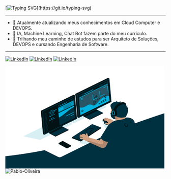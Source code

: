 [![Typing SVG](https://readme-typing-svg.demolab.com?font=gotham+Code&pause=1000&width=435&lines=Bem+vindo+ao+meu+hub+de+c%C3%B3digos;Fique+a+vontade+para+colaborar.)](https://git.io/typing-svg)

--------------------------
- 🔭 Atualmente atualizando meus conhecimentos em Cloud Computer e DEVOPS.
- 🌱 IA, Machine Learning, Chat Bot fazem parte do meu currículo.
- 🤔 Trilhando meu caminho de estudos para ser Arquiteto de Soluções, DEVOPS e cursando Engenharia de Software.

--------------------------
[![LinkedIn](https://img.shields.io/badge/LinkedIn-0077B5?style=for-the-badge&logo=linkedin&logoColor=white)]( https://www.linkedin.com/in/pablo-oliveira-chatbots/ )   [![LinkedIn](https://img.shields.io/badge/Gmail-D14836?style=for-the-badge&logo=gmail&logoColor=white)](mailto:pablue@gmail.com )   [![LinkedIn](https://img.shields.io/badge/WhatsApp-25D366?style=for-the-badge&logo=whatsapp&logoColor=white)]( https://api.whatsapp.com/send/?phone=556581131234&text&type=phone_number&app_absent=0 )

<img align="left" alt="GIF" src="https://github.com/Pablo-Oliveira/Pablo-Oliveira/blob/main/code.gif?raw=true" width="500" height="320" />

<p align="left"> <img src="https://github-readme-stats.vercel.app/api?username=Pablo-Oliveira&show_icons=true&theme=gotham" alt="Pablo-Oliveira" />
